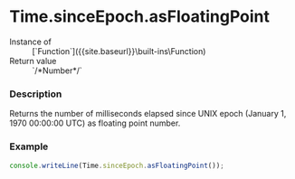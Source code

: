 # Time.sinceEpoch.asFloatingPoint

<dl>
<dt> Instance of </dt><dd markdown="1">
 [`Function`]({{site.baseurl}}\built-ins\Function) 
</dd>
<dt> Return value </dt><dd markdown="1">
 `/*Number*/` 
</dd>
</dl>

### Description

Returns the number of milliseconds elapsed since UNIX epoch 
(January 1, 1970 00:00:00 UTC) as floating point number.

### Example

```js
console.writeLine(Time.sinceEpoch.asFloatingPoint());
```

